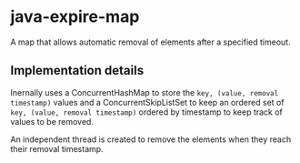 java-expire-map
===============

A map that allows automatic removal of elements after a specified timeout.

Implementation details
----------------------

Inernally uses a ConcurrentHashMap to store the `key, (value, removal timestamp)` values
and a ConcurrentSkipListSet to keep an ordered set of `key, (value, removal timestamp)` ordered
by timestamp to keep track of values to be removed.

An independent thread is created to remove the elements when they reach their removal timestamp.
